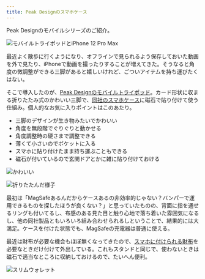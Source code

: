 ```yaml
---
title: Peak Designのスマホケース
---
```

Peak Designのモバイルシリーズのご紹介。

![](https://lh5.googleusercontent.com/lZ6_1pE5hRstGNNi2rXWtX0FSwfM-njUhgvNl2O56jeKN1RMOrjnuxf_yl_z3bN322A0dmKzaN8i1ns91_e7pwGjGoHTwv1tJin9dOfY_c9_GmkFVhZBjAXX_AFElZbhYUS4YmD39NJHcFR3EMA1cFbngAFLp0chd1gH1WUCYs7PSw7oz_pbPLyR42W3 "モバイルトライポッドとiPhone 12 Pro Max")

最近よく散歩に行くようになり、オフラインで見られるよう保存しておいた動画を外で見たり、iPhoneで動画を撮ったりすることが増えてきた。そうなると角度の微調整ができる三脚があると嬉しいけれど、ごついアイテムを持ち運びたくはない。

そこで導入したのが、[Peak Designのモバイルトライポッド](https://www.amazon.co.jp/dp/B09FRZPLL3)。カード形状に収まる折りたたみ式のかわいい三脚で、[同社のスマホケース](https://www.amazon.co.jp/dp/B09FP3HP7Z?)に磁石で貼り付けて使う仕組み。個人的なお気に入りポイントはこのあたり。

*   三脚のデザインが生き物みたいでかわいい
*   角度を無段階でぐりぐりと動かせる
*   角度調整時の硬さまで調整できる
*   薄くて小さいのでポケットに入る
*   スマホに貼り付けたまま持ち運ぶこともできる
*   磁石が付いているので玄関ドアとかに雑に貼り付けておける

![](https://lh5.googleusercontent.com/kBNndyaZpqs2vThiRktqtLicu7tPptfRn030LM7ErDiNghjs3D_8T-O2VCPRWTz4Doi0V0a3Ne2SrPIr4U3uLJOFYFkkWwOjIntLFF5ZqKU_Jz_VKloOW4MqELz7b1M4snAKatHOmFnfyuLeKCJDDAPE9QM_qN0l42889XngpAR9WJcfOmkdJdpRspH3 "かわいい")

![](https://lh3.googleusercontent.com/pzRzBATlA-MBLB-GNB5iBUiUfaziOwX1UrfHceohlCg3UBVXi3C5entLM8Q490qoV7bAzjQ3-g0tQi5rDu8rI3GzValeMWHXAxmZSzzOIA4ylYMxAUZ5nBVZSE1q2TcAGjzusXbDldIAakWDrnz9N_1wn_62sZbmiNMl32oFHYYqL6YRI-adXGv1i8_e "折りたたんだ様子")

最初は「MagSafeあるんだからケースあるの非効率的じゃない？バンパーで運用できるものを探したほうが良くない？」と思っていたものの、背面に指を通せるリングも付いてるし、布感のある見た目と触り心地で落ち着いた雰囲気になるし、他の同社製品ともいろいろ組み合わせられるしということで、結果的には大満足。ケースを付けた状態でも、MagSafeの充電器は普通に使える。

最近は財布が必要な機会もほぼ無くなってきたので、[スマホに付けられる財布](https://www.amazon.co.jp/dp/B09FSGW671)を必要なときだけ付けて外出している。これもスタンドと同じで、使わないときは磁石で適当なところに収納しておけるので、たいへん便利。

![](https://lh6.googleusercontent.com/5moGVe0kRmVRGpb4p6N1JTNkkYqtf3qKs-GlVcjlbI2iJF3-er-j7JNwseIDzw_bC6bL49fcRk4XFaKKRUMJTFVbNdpJetAqDTKGrpOGhwBq1-2uOF2gzvP4NyevsUkQkER0C6ZP8qVYlDMtU-Gyu77cSWk4N3JRd_YN6Y7r6cqppRa5YnUcVRafCmdF "スリムウォレット")
